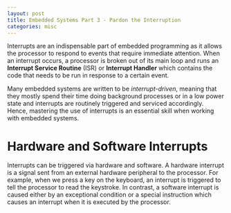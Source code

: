 ```yaml
---
layout: post
title: Embedded Systems Part 3 - Pardon the Interruption
categories: misc
---
```


Interrupts are an indispensable part of embedded programming as it allows the processor to respond to events that require immediate attention. When an interrupt occurs, a processor is broken out of its main loop and runs an **Interrupt Service Routine** (ISR) or **Interrupt Handler** which contains the code that needs to be run in response to a certain event. 

Many embedded systems are written to be *interrupt-driven*, meaning that they mostly spend their time doing background processes or in a low power state and interrupts are routinely triggered and serviced accordingly. Hence, mastering the use of interrupts is an essential skill when working with embedded systems. 

# Hardware and Software Interrupts
Interrupts can be triggered via hardware and software. A hardware interrupt is a signal sent from an external hardware peripheral to the processor. For example, when we press a key on the keyboard, an interrupt is triggered to tell the processor to read the keystroke. In contrast, a software interrupt is caused either by an exceptional condition or a special instruction which causes an interrupt when it is executed by the processor. 

